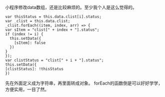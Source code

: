 小程序修改data数组，还是比较麻烦的。至少我个人是这么觉得的。
```
var thisStatus = this.data.clist[i].status;
var _clist = this.data.clist;
_clist.forEach((item, index, arr) => {
var sItem = "clist[" + index + "].status";
if (index != i) {
  this.setData({
    [sItem]: false
  })
}
});
var clistStatus = "clist[" + i + "].status";
this.setData({
[clistStatus]: !thisStatus
})
```
先在外面定义成为字符串，再里面转成对象。
forEach的函数倒是可以好好学学，方便实用，一目了然。